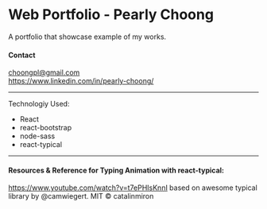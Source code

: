 # Web Portfolio - Pearly Choong
A portfolio that showcase example of my works. 


#### Contact
choongpl@gmail.com </br>
https://www.linkedin.com/in/pearly-choong/

----------------------------------
Technologiy Used: <br>
* React 
* react-bootstrap
* node-sass
* react-typical

----------------------------------
#### Resources & Reference for Typing Animation with react-typical: 
https://www.youtube.com/watch?v=t7ePHIsKnnI
based on awesome typical library by @camwiegert.
MIT © catalinmiron
